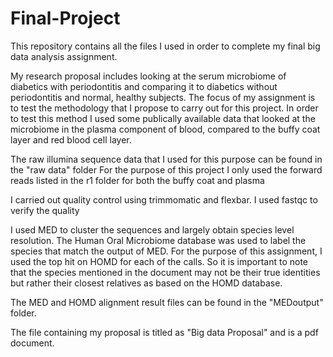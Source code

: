 # Final-Project
This repository contains all the files I used in order to complete my final big data analysis assignment.

My research proposal includes looking at the serum microbiome of diabetics with periodontitis and comparing it to diabetics without periodontitis and normal, healthy subjects.
The focus of my assignment is to test the methodology that I propose to carry out for this project. In order to test this method I used some publically available data that looked at the microbiome in the plasma component of blood, compared to the buffy coat layer and red blood cell layer.

The raw illumina sequence data that I used for this purpose can be found in the "raw data" folder
For the purpose of this project I only used the forward reads listed in the r1 folder for both the buffy coat and plasma

I carried out quality control using trimmomatic and flexbar. I used fastqc to verify the quality

I used MED to cluster the sequences and largely obtain species level resolution.
The Human Oral Microbiome database was used to label the species that match the output of MED. For the purpose of this assignment, I used the top hit on HOMD for each of the calls. So it is important to note that the species mentioned in the document may not be their true identities but rather their closest relatives as based on the HOMD database.

The MED and HOMD alignment result files can be found in the "MEDoutput" folder.
   
The file containing my proposal is titled as "Big data Proposal" and is a pdf document.





